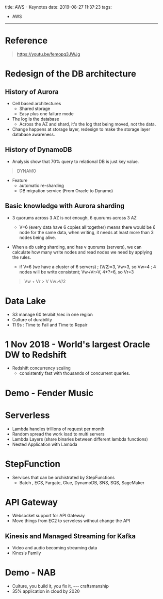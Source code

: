title: AWS - Keynotes
date: 2019-08-27 11:37:23
tags:
- AWS
---

# Reference

> https://youtu.be/femopq3JWJg

# Redesign of the DB architecture

## History of Aurora
* Cell based architectures
   * Shared storage
   * Easy plus one failure mode
* The log is the database
   * Across the AZ and shard, it's the log that being moved, not the data.
* Change happens at storage layer, redesign to make the storage layer database awareness.

## History of DynamoDB

* Analysis show that 70% query to relational DB is just key value.
> DYNAMO

* Feature
  * automatic re-sharding
  * DB migration service (From Oracle to Dynamo)

## Basic knowledge with Aurora sharding

* 3 quorums across 3 AZ is not enough, 6 quorums across 3 AZ
  * V=6 (every data have 6 copies all together) means there would be 6 node for the same data, when writing, it needs at least more than 3 nodes being alive.
* When a db using sharding, and has v quorums (servers), we can calculate how many write nodes and read nodes we need by applying the rules.
  * if V=6 (we have a cluster of 6 servers) ; (V/2)=3, Vw>3, so Vw=4 ; 4 nodes will be write consistent; Vw+Vr>V, 4+?>6, so Vr=3

  > Vw + Vr > V
  > Vw>V/2


# Data Lake

* S3 manage 60 terabit /sec in one region
* Culture of durability
* 11 9s : Time to Fail and Time to Repair

# 1 Nov 2018 - World's largest Oracle DW to Redshift

* Redshift concurrency scaling
   * consistently fast with thousands of concurrent queries.

# Demo - Fender Music

# Serverless

* Lambda handles trillions of request per month
* Random spread the work load to multi servers
* Lambda Layers (share binaries between different lambda functions)
* Nested Application with Lambda

# StepFunction

* Services that can be orchistrated by StepFunctions
   * Batch , ECS, Fargate, Glue, DynamoDB, SNS, SQS, SageMaker

# API Gateway

* Websocket support for API Gateway
* Move things from EC2 to serveless without change the API

## Kinesis and Managed Streaming for Kafka

* Video and audio becoming streaming data
* Kinesis Family

# Demo - NAB

* Culture, you build it, you fix it, --- craftsmanship
* 35% application in cloud by 2020
